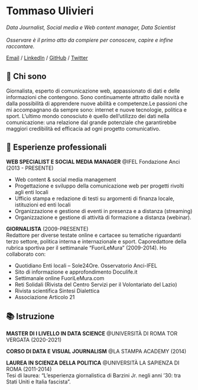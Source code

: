 # Tommaso Ulivieri
_Data Journalist, Social media e Web content manager, Data Scientist_ <br>
<br>
_Osservare è il primo atto da compiere per conoscere, capire e infine raccontare._<br>

[Email](mailto:tommaso.ulivieri@gmail.com) / [LinkedIn](https://www.linkedin.com/in/tommaso-ulivieri/) / [GitHub](https://github.com/TomUlivieri/) / [Twitter](https://twitter.com/TomUlivieri/) <br>

## :man: **Chi sono**<br>

Giornalista, esperto di comunicazione web, appassionato di dati e delle informazioni che contengono. Sono continuamente attratto dalle novità e dalla possibilità di apprendere nuove abilità e competenze.Le passioni che mi accompagnano da sempre sono: internet e nuove tecnologie, politica e sport. L’ultimo mondo conosciuto è quello dell’utilizzo dei dati nella comunicazione: una relazione dal grande potenziale che garantirebbe maggiori credibilità ed efficacia ad ogni progetto comunicativo.

## 	:briefcase: **Esperienze professionali**<br>

**WEB SPECIALIST E SOCIAL MEDIA MANAGER** @IFEL Fondazione Anci (2013 - PRESENTE)<br>
* Web content & social media management
* Progettazione e sviluppo della comunicazione web per progetti rivolti agli enti locali
* Ufficio stampa e redazione di testi su argomenti di finanza locale, istituzioni ed enti locali
* Organizzazione e gestione di eventi in presenza e a distanza (streaming)
* Organizzazione e gestione di attività di formazione a distanza (webinar).<br>

**GIORNALISTA** (2009-PRESENTE)<br>
Redattore per diverse testate online e cartacee su tematiche riguardanti terzo settore, politica interna e internazionale e sport. Caporedattore della rubrica sportiva per il settimanale “FuoriLeMura” (2009-2014). Ho collaborato con:
* Quotidiano Enti locali – Sole24Ore. Osservatorio Anci-IFEL
* Sito di informazione e approfondimento Doculife.it
* Settimanale online FuoriLeMura.com
* Reti Solidali (Rivista del Centro Servizi per il Volontariato del Lazio)
* Rivista scientifica Sintesi Dialettica
* Associazione Articolo 21

## :books: **Istruzione**<br>

**MASTER DI I LIVELLO IN DATA SCIENCE** @UNIVERSITÀ DI ROMA TOR VERGATA (2020-2021)<br>

**CORSO DI DATA E VISUAL JOURNALISM** @LA STAMPA ACADEMY (2014)<br>

**LAUREA IN SCIENZA DELLA POLITICA** @UNIVERSITÀ LA SAPIENZA DI ROMA (2011-2014)<br>
Tesi di laurea: “L’esperienza giornalistica di Barzini Jr. negli anni ’30: tra Stati Uniti e Italia fascista”.
